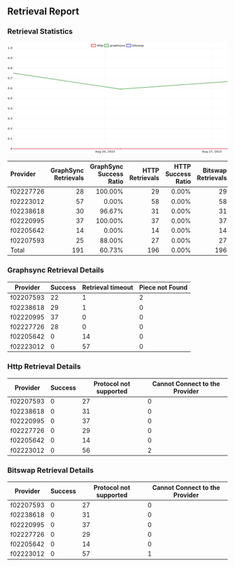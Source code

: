 ## Retrieval Report
### Retrieval Statistics
<img src="https://raw.githubusercontent.com/data-preservation-programs/filplus-checker-assets/main/filecoin-project/filecoin-plus-large-datasets/issues/2113/1693202287639.png"/>

| Provider  | GraphSync Retrievals | GraphSync Success Ratio | HTTP Retrievals | HTTP Success Ratio | Bitswap Retrievals | Bitswap Success Ratio |
| :-------- | -------------------: | ----------------------: | --------------: | -----------------: | -----------------: | --------------------: |
| f02227726 |                   28 |                 100.00% |              29 |              0.00% |                 29 |                 0.00% |
| f02223012 |                   57 |                   0.00% |              58 |              0.00% |                 58 |                 0.00% |
| f02238618 |                   30 |                  96.67% |              31 |              0.00% |                 31 |                 0.00% |
| f02220995 |                   37 |                 100.00% |              37 |              0.00% |                 37 |                 0.00% |
| f02205642 |                   14 |                   0.00% |              14 |              0.00% |                 14 |                 0.00% |
| f02207593 |                   25 |                  88.00% |              27 |              0.00% |                 27 |                 0.00% |
| Total     |                  191 |                  60.73% |             196 |              0.00% |                196 |                 0.00% |

### Graphsync Retrieval Details
| Provider  | Success | Retrieval timeout | Piece not Found |
| --------- | ------- | ----------------- | --------------- |
| f02207593 | 22      | 1                 | 2               |
| f02238618 | 29      | 1                 | 0               |
| f02220995 | 37      | 0                 | 0               |
| f02227726 | 28      | 0                 | 0               |
| f02205642 | 0       | 14                | 0               |
| f02223012 | 0       | 57                | 0               |

### Http Retrieval Details
| Provider  | Success | Protocol not supported | Cannot Connect to the Provider |
| --------- | ------- | ---------------------- | ------------------------------ |
| f02207593 | 0       | 27                     | 0                              |
| f02238618 | 0       | 31                     | 0                              |
| f02220995 | 0       | 37                     | 0                              |
| f02227726 | 0       | 29                     | 0                              |
| f02205642 | 0       | 14                     | 0                              |
| f02223012 | 0       | 56                     | 2                              |

### Bitswap Retrieval Details
| Provider  | Success | Protocol not supported | Cannot Connect to the Provider |
| --------- | ------- | ---------------------- | ------------------------------ |
| f02207593 | 0       | 27                     | 0                              |
| f02238618 | 0       | 31                     | 0                              |
| f02220995 | 0       | 37                     | 0                              |
| f02227726 | 0       | 29                     | 0                              |
| f02205642 | 0       | 14                     | 0                              |
| f02223012 | 0       | 57                     | 1                              |
